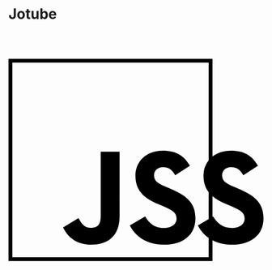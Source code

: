 # Jotube
<svg role="img" viewBox="0 0 24 24" xmlns="http://www.w3.org/2000/svg"><title>JSS</title><path d="M0 2.5v19h19.2v-1.95c.506.263 1.124.42 1.857.42 1.687 0 2.943-.877 2.943-2.475 0-1.483-.852-2.143-2.36-2.79l-.444-.19c-.762-.33-1.092-.546-1.092-1.078 0-.431.33-.761.85-.761.51 0 .838.215 1.142.76l1.383-.887c-.585-1.029-1.396-1.422-2.525-1.422-.715 0-1.312.207-1.754.555V2.5zm.36.359h18.48v9.182a2.266 2.266 0 00-.487 1.432c0 .654.176 1.152.486 1.552v2.537l-1.018.592c.232.456.57.864 1.018 1.177v1.81H.361zm14.188 8.268c-1.586 0-2.6 1.014-2.6 2.346 0 1.445.85 2.13 2.132 2.675l.443.19c.81.355 1.293.57 1.293 1.18 0 .508-.47.875-1.205.875-.876 0-1.371-.457-1.752-1.078l-1.443.839c.521 1.03 1.587 1.816 3.236 1.816 1.687 0 2.943-.876 2.943-2.475 0-1.483-.852-2.143-2.361-2.79l-.444-.19c-.762-.33-1.092-.546-1.092-1.078 0-.431.33-.761.85-.761.51 0 .838.215 1.143.76l1.382-.887c-.584-1.029-1.396-1.422-2.525-1.422zm-5.868.101v6.038c0 .888-.368 1.116-.951 1.116-.61 0-.864-.418-1.143-.913l-1.446.875c.419.886 1.242 1.622 2.664 1.622 1.574 0 2.652-.837 2.652-2.676v-6.062zm10.52 4.173c.345.295.781.532 1.286.747l.443.19c.81.355 1.293.57 1.293 1.18 0 .508-.47.875-1.206.875-.876 0-1.37-.457-1.752-1.078l-.064.037z"/></svg>
